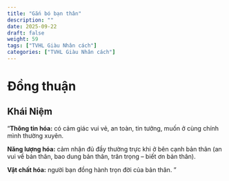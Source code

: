 ```yaml
---
title: "Gắn bó bạn thân"
description: ""
date: 2025-09-22
draft: false
weight: 59
tags: ["TVHL Giàu Nhân cách"]
categories: ["TVHL Giàu Nhân cách"]
---
```


# Đồng thuận

<!-- **Mã:** 
**Nhóm:**  -->

## Khái Niệm

“**Thông tin hóa:** có cảm giác vui vẻ, an toàn, tin tưởng, muốn ở cùng chính mình thường xuyên.

**Năng lượng hóa:** cảm nhận đủ đầy thường trực khi ở bên cạnh bản thân (an vui về bản thân, bao dung bản thân, trân trọng – biết ơn bản thân).

**Vật chất hóa:** người bạn đồng hành trọn đời của bản thân.
”